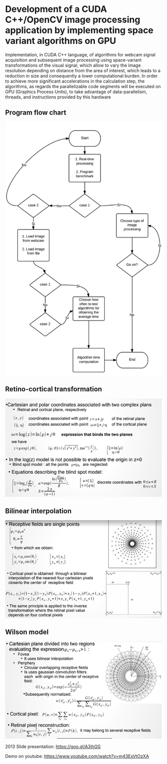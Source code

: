 # Development of a CUDA C++/OpenCV image processing application by  implementing space variant algorithms on GPU

Implementation, in CUDA C++ language, of algorithms for webcam signal acquisition and subsequent image processing using space-variant transformations of the visual signal, which allow to vary the image resolution depending on distance from the area of interest, which leads to a reduction in size and consequently a lower computational burden. In order to achieve more significant accelerations in the calculation step, the algorithms, as regards the parallelizable code segments will be executed on GPU (Graphics Process Units), to take advantage of data-parallelism, threads, and instructions provided by this hardware

## Program flow chart

![Alt Text](./images/program-flowchart.jpg)  

## Retino-cortical transformation  

![Alt Text](./images/retino-cortical-transformation.png)  

## Bilinear interpolation  

![Alt Text](./images/bilinear-interpolation.png)

## Wilson model  
![Alt Text](./images/wilson-model.png)

2013 Slide presentation:  https://goo.gl/A3jhGG

Demo on youtube: https://www.youtube.com/watch?v=m43EsVtOzXA
